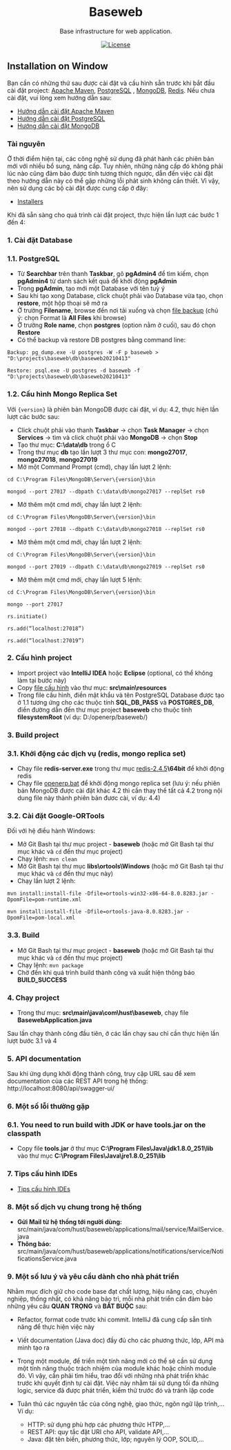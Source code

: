 <h1 align="center">Baseweb</h1>

<div align="center">

Base infrastructure for web application.

[![License](https://img.shields.io/badge/License-BSD%203--Clause-blue.svg)](https://opensource.org/licenses/BSD-3-Clause)

</div>

## Installation on Window

Bạn cần có những thứ sau được cài đặt và cấu hình sẵn trước khi bắt đầu cài đặt
project: [Apache Maven](https://maven.apache.org/), [PostgreSQL](https://www.postgresql.org/)
, [MongoDB](https://www.mongodb.com/), [Redis](https://redis.io/). Nếu chưa cài đặt, vui lòng xem hướng dẫn sau:

* [Hướng dẫn cài đặt Apache Maven](https://drive.google.com/file/d/1xhdd8rBQWeVe0koZb5ditL8kCWaJm-lM/view?usp=sharing)
* [Hướng dẫn cài đặt PostgreSQL](https://drive.google.com/file/d/1o15E-QNNgHeZK5F1N7h4FfxYpT3B9S92/view?usp=sharing)
* [Hướng dẫn cài đặt MongoDB](https://drive.google.com/file/d/1pNgZmw8TBU3uSzaAwZiXiVW5dp6Pjw7i/view?usp=sharing)

### Tài nguyên

Ở thời điểm hiện tại, các công nghệ sử dụng đã phát hành các phiên bản mới với nhiều bổ sung, nâng cấp. Tuy nhiên, những
nâng cấp đó không phải lúc nào cũng đảm bảo được tính tương thích ngược, dẫn đến việc cài đặt theo hướng dẫn này có thể
gặp những lỗi phát sinh không cần thiết. Vì vậy, nên sử dụng các bộ cài đặt được cung cấp ở đây:

* [Installers](https://drive.google.com/drive/folders/1r4VCwCz2JZGg9-LxQFPNw1aTZJl9gYp3?usp=sharing)

Khi đã sẵn sàng cho quá trình cài đặt project, thực hiện lần lượt các bước 1 đến 4:

### 1. Cài đặt Database

### 1.1. PostgreSQL

* Từ <b>Searchbar</b> trên thanh <b>Taskbar</b>, gõ <b>pgAdmin4</b> để tìm kiếm, chọn <b>pgAdmin4</b> từ danh sách kết
  quả để khởi động <b>pgAdmin</b>
* Trong <b>pgAdmin</b>, tạo mới một Database với tên tuỳ ý
* Sau khi tạo xong Database, click chuột phải vào Database vừa tạo, chọn <b>restore</b>, một hộp thoại sẽ mở ra
* Ở trường <b>Filename</b>, browse đến nơi tải xuống và
  chọn [file backup](https://drive.google.com/drive/u/0/folders/1_F9I-ctSx0Wj1m5vcz-MnWXJBApbqBbO) (chú ý: chọn Format
  là <b>All Files</b> khi browse)
* Ở trường <b>Role name</b>, chọn <b>postgres</b> (option nằm ở cuối), sau đó chọn <b>Restore</b>
* Có thể backup và restore DB postgres bằng command line:

```
Backup: pg_dump.exe -U postgres -W -F p baseweb > "D:\projects\baseweb\db\baseweb20210413"
```

```
Restore: psql.exe -U postgres -d baseweb -f "D:\projects\baseweb\db\baseweb20210413"
```

### 1.2. Cấu hình Mongo Replica Set

Với `{version}` là phiên bản MongoDB được cài đặt, ví dụ: 4.2, thực hiện lần lượt các bước sau:

* Click chuột phải vào thanh <b>Taskbar</b> → chọn <b>Task Manager</b> → chọn <b>Services</b> → tìm và click chuột phải
  vào <b>MongoDB</b> → chọn <b>Stop</b>
* Tạo thư mục: <b>C:\data\db</b> trong ổ C
* Trong thư mục <b>db</b> tạo lần lượt 3 thư mục con: <b>mongo27017</b>, <b>mongo27018</b>, <b>mongo27019</b>
* Mở một Command Prompt (cmd), chạy lần lượt 2 lệnh: <br/>

```
cd C:\Program Files\MongoDB\Server\{version}\bin
```

```
mongod --port 27017 --dbpath C:\data\db\mongo27017 --replSet rs0
```

* Mở thêm một cmd mới, chạy lần lượt 2 lệnh: <br/>

```
cd C:\Program Files\MongoDB\Server\{version}\bin
```

```
mongod --port 27018 --dbpath C:\data\db\mongo27018 --replSet rs0
```

* Mở thêm một cmd mới, chạy lần lượt 2 lệnh: <br/>

```
cd C:\Program Files\MongoDB\Server\{version}\bin
```

```
mongod --port 27019 --dbpath C:\data\db\mongo27019 --replSet rs0
```

* Mở thêm một cmd mới, chạy lần lượt 5 lệnh: <br/>

```
cd C:\Program Files\MongoDB\Server\{version}\bin
```

```
mongo --port 27017
```

```
rs.initiate()
```

```
rs.add(“localhost:27018”)
```

```
rs.add(“localhost:27019”)
```

### 2. Cấu hình project

* Import project vào <b>IntelliJ IDEA</b> hoặc <b>Eclipse</b> (optional, có thể không làm tại bước này)
* Copy [file cấu hình](https://drive.google.com/file/d/1cxurrBoNn6cNgOx_Q9i22meYtMP02iJN/view?usp=sharing) vào thư
  mục: <b>src\main\resources</b>
* Trong file cấu hình, điền mật khẩu và tên PostgreSQL Database được tạo ở 1.1 tương ứng cho các thuộc tính <b>
  SQL_DB_PASS</b> và <b>POSTGRES_DB</b>, điền đường dẫn đến thư mục project <b>baseweb</b> cho thuộc tính <b>
  filesystemRoot</b> (ví dụ: D:/openerp/baseweb/)

### 3. Build project

### 3.1. Khởi động các dịch vụ (redis, mongo replica set)

* Chạy file <b>redis-server.exe</b> trong thư
  mục [redis-2.4.5](https://drive.google.com/drive/folders/1WilP451UfPN33uM1RSUreCX9rJmVVbMK?usp=sharing)<b>\64bit</b>
  để khởi động redis
* Chạy file [openerp.bat](https://drive.google.com/file/d/1D5ZRsY0S8-hAPjEZX6x2DwDrjZs7NqLQ/view?usp=sharing) để khởi
  động mongo replica set (lưu ý: nếu phiên bản MongoDB được cài đặt khác 4.2 thì cần thay thế tất cả 4.2 trong nội dung
  file này thành phiên bản đươc cài, ví dụ: 4.4)

### 3.2. Cài đặt Google-ORTools

Đối với hệ điều hành Windows:

* Mở Git Bash tại thư mục project - <b>baseweb</b> (hoặc mở Git Bash tại thư mục khác và `cd` đến thư mục project)
* Chạy lệnh: `mvn clean`
* Mở Git Bash tại thư mục <b>libs\ortools\Windows</b> (hoặc mở Git Bash tại thư mục khác và `cd` đến thư mục này)
* Chạy lần lượt 2 lệnh: <br/>

```
mvn install:install-file -Dfile=ortools-win32-x86-64-8.0.8283.jar -DpomFile=pom-runtime.xml
```

```
mvn install:install-file -Dfile=ortools-java-8.0.8283.jar -DpomFile=pom-local.xml
```

### 3.3. Build

* Mở Git Bash tại thư mục project - <b>baseweb</b> (hoặc mở Git Bash tại thư mục khác và `cd` đến thư mục project)
* Chạy lệnh: `mvn package`
* Chờ đến khi quá trình build thành công và xuất hiện thông báo <b>BUILD_SUCCESS</b>

### 4. Chạy project

* Trong thư mục: <b>src\main\java\com\hust\baseweb</b>, chạy file <b>BasewebApplication.java</b>

Sau lần chạy thành công đầu tiên, ở các lần chạy sau chỉ cần thực hiện lần lượt bước 3.1 và 4

### 5. API documentation

Sau khi ứng dụng khởi động thành công, truy cập URL sau để xem documentation của các REST API trong hệ
thống: http://localhost:8080/api/swagger-ui/

### 6. Một số lỗi thường gặp

### 6.1. You need to run build with JDK or have tools.jar on the classpath

* Copy file <b>tools.jar</b> ở thư mục <b>C:\Program Files\Java\jdk1.8.0_251\lib</b> vào thư mục <b>C:\Program
  Files\Java\jre1.8.0_251\lib</b>

### 7. Tips cấu hình IDEs

* [Tips cấu hình IDEs](https://drive.google.com/file/d/1fKf7MTXCSlk1VpL6iACoHWCvqeE6Ldgc/view?usp=sharing)

### 8. Một số dịch vụ chung trong hệ thống

* <b>Gửi Mail từ hệ thống tới người dùng:</b> src/main/java/com/hust/baseweb/applications/mail/service/MailService.java
* <b>Thông báo:</b> src/main/java/com/hust/baseweb/applications/notifications/service/NotificationsService.java

### 9. Một số lưu ý và yêu cầu dành cho nhà phát triển

Nhằm mục đích giữ cho code base đạt chất lượng, hiệu năng cao, chuyên nghiệp, thống nhất, có khả năng bảo trì, mỗi nhà
phát triển cần đảm bảo những yêu cầu <b>QUAN TRỌNG</b> và <b>BẮT BUỘC</b> sau:

* Refactor, format code trước khi commit. IntelliJ đã cung cấp sẵn tính năng để thực hiện việc này
* Viết documentation (Java doc) đầy đủ cho các phương thức, lớp, API mà mình tạo ra
* Trong một module, để triển một tính năng mới có thể sẽ cần sử dụng một tính năng thuộc trách nhiệm của module
  khác hoặc chính module đó. Vì vậy, cần phải tìm hiểu, trao đổi với những nhà phát triển khác trước khi quyết định tự
  cài đặt. Việc này nhằm tái sử dụng tối đa những logic, service đã được phát triển, kiểm thử trước đó và tránh lặp code
    
* Tuân thủ các nguyên tắc của công nghệ, giao thức, ngôn ngữ lập trình,... Ví dụ:
  * HTTP:  sử dụng phù hợp các phương thức HTPP,... 
  * REST API: quy tắc đặt URI cho API, validate API,...
  * Java: đặt tên biến, phương thức, lớp; nguyên lý OOP, SOLID,...
  

